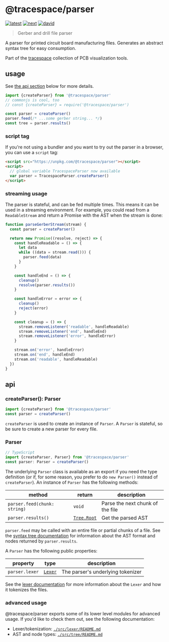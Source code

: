 # @tracespace/parser

[![latest][@tracespace/parser-latest-badge]][npm]
[![next][@tracespace/parser-next-badge]][npm-next]
[![david][@tracespace/parser-david-badge]][david]

> Gerber and drill file parser

A parser for printed circuit board manufacturing files. Generates an abstract syntax tree for easy consumption.

Part of the [tracespace][] collection of PCB visualization tools.

[tracespace]: https://github.com/tracespace/tracespace
[npm]: https://www.npmjs.com/package/@tracespace/parser
[npm-next]: https://www.npmjs.com/package/@tracespace/parser/v/next
[david]: https://david-dm.org/tracespace/tracespace?path=packages/parser
[@tracespace/parser-latest-badge]: https://flat.badgen.net/npm/v/@tracespace/parser
[@tracespace/parser-next-badge]: https://flat.badgen.net/npm/v/@tracespace/parser/next
[@tracespace/parser-david-badge]: https://flat.badgen.net/david/dep/tracespace/tracespace/packages/parser

## usage

See [the api section](#api) below for more details.

```js
import {createParser} from '@tracespace/parser'
// commonjs is cool, too
// const {createParser} = require('@tracespace/parser')

const parser = createParser()
parser.feed(/* ...some gerber string... */)
const tree = parser.results()
```

### script tag

If you're not using a bundler and you want to try out the parser in a browser, you can use a `script` tag:

```html
<script src="https://unpkg.com/@tracespace/parser"></script>
<script>
  // global variable TracespaceParser now available
  var parser = TracespaceParser.createParser()
</script>
```

### streaming usage

The parser is stateful, and can be fed multiple times. This means it can be used in a streaming environment. For example, you could read from a `ReadableStream` and return a Promise with the AST when the stream is done:

```js
function parseGerberStream(stream) {
  const parser = createParser()

  return new Promise((resolve, reject) => {
    const handleReadable = () => {
      let data
      while ((data = stream.read())) {
        parser.feed(data)
      }
    }

    const handleEnd = () => {
      cleanup()
      resolve(parser.results())
    }

    const handleError = error => {
      cleanup()
      reject(error)
    }

    const cleanup = () => {
      stream.removeListener('readable', handleReadable)
      stream.removeListener('end', handleEnd)
      stream.removeListener('error', handleError)
    }

    stream.on('error', handleError)
    stream.on('end', handleEnd)
    stream.on('readable', handleReadable)
  })
}
```

## api

### createParser(): Parser

```js
import {createParser} from '@tracespace/parser'
const parser = createParser()
```

`createParser` is used to create an instance of `Parser`. A `Parser` is stateful, so be sure to create a new parser for every file.

### Parser

```ts
// TypeScript
import {createParser, Parser} from '@tracespace/parser'
const parser: Parser = createParser()
```

The underlying `Parser` class is available as an export if you need the type definition (or if, for some reason, you prefer to do `new Parser()` instead of `createParser`). An instance of `Parser` has the following methods:

| method                       | return              | description                      |
| ---------------------------- | ------------------- | -------------------------------- |
| `parser.feed(chunk: string)` | `void`              | Parse the next chunk of the file |
| `parser.results()`           | [`Tree.Root`][root] | Get the parsed AST               |

`parser.feed` may be called with an entire file or partial chunks of a file. See the [syntax tree documentation][tree-docs] for information about the AST format and nodes returned by `parser.results`.

A `Parser` has the following public properties:

| property       | type             | description                       |
| -------------- | ---------------- | --------------------------------- |
| `parser.lexer` | [`Lexer`][lexer] | The parser's underlying tokenizer |

See the [lexer documentation][lexer-docs] for more information about the `Lexer` and how it tokenizes the files.

[tree-docs]: ./src/tree/README.md
[root]: ./src/tree/README.md#Root
[lexer-docs]: ./src/lexer/README.md
[lexer]: ./src/lexer/README.md#Lexer

### advanced usage

@tracespace/parser exports some of its lower level modules for advanced usage. If you'd like to check them out, see the following documentation:

- Lexer/tokenization: [`./src/lexer/README.md`][lexer-docs]
- AST and node types: [`./src/tree/README.md`][tree-docs]
